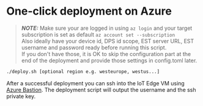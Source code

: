 # One-click deployment on Azure  

> **_NOTE:_** Make sure your are logged in using ```az login``` and your target subscription is set as default ```az account set --subscription```   
> Also ideally have your device id, DPS id scope, EST server URL, EST username and password ready before running this script.  
> If you don't have those, it is OK to skip the configuration part at the end of the deployment and provide those settings in config.toml later.  
```bash
./deploy.sh [optional region e.g. westeurope, westus...]
```  

After a successful deployment you can ssh into the IoT Edge VM using [Azure Bastion](https://docs.microsoft.com/en-us/azure/bastion/bastion-connect-vm-ssh#privatekey). The deployment script will output the username and the ssh private key.